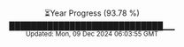 <p align="center">
⏳Year Progress (93.78 %)<br>
████████████████████████████▁▁ <br>
<sub>Updated: Mon, 09 Dec 2024 06:03:55 GMT</sub>
</p>

